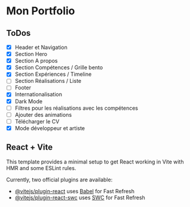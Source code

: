 # Mon Portfolio

## ToDos

- [x] Header et Navigation
- [x] Section Hero
- [x] Section A propos
- [x] Section Compétences / Grille bento
- [x] Section Expériences / Timeline
- [ ] Section Réalisations  / Liste
- [ ] Footer
- [x] Internationalisation
- [x] Dark Mode
- [ ] Filtres pour les réalisations avec les compétences
- [ ] Ajouter des animations
- [ ] Télécharger le CV
- [x] Mode développeur et artiste

## React + Vite

This template provides a minimal setup to get React working in Vite with HMR and some ESLint rules.

Currently, two official plugins are available:

- [@vitejs/plugin-react](https://github.com/vitejs/vite-plugin-react/blob/main/packages/plugin-react/README.md) uses [Babel](https://babeljs.io/) for Fast Refresh
- [@vitejs/plugin-react-swc](https://github.com/vitejs/vite-plugin-react-swc) uses [SWC](https://swc.rs/) for Fast Refresh
